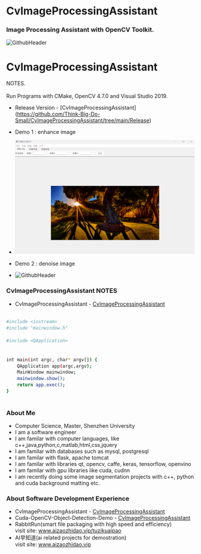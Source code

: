 # CvImageProcessingAssistant
### Image Processing Assistant with OpenCV Toolkit.

![GithubHeader](https://user-images.githubusercontent.com/37477845/92315782-e1255d80-f025-11ea-80e0-e62fc08c7a1e.gif)
# CvImageProcessingAssistant
NOTES. <br><br>
Run Programs with CMake, OpenCV 4.7.0 and Visual Studio 2019. 

- Release Version - [CvImageProcessingAssistant] (https://github.com/Think-Big-Do-Small/CvImageProcessingAssistant/tree/main/Release)

- Demo 1 : enhance image 
- ![GithubHeader](https://github.com/Think-Big-Do-Small/CvImageProcessingAssistant/blob/main/demos/test_demo.gif) <br>
- Demo 2 : denoise image 
- ![GithubHeader](https://github.com/Think-Big-Do-Small/CvImageProcessingAssistant/blob/main/demos/test_denoise_demo.gif)


### CvImageProcessingAssistant NOTES  
- CvImageProcessingAssistant - [CvImageProcessingAssistant](https://github.com/Think-Big-Do-Small/CvImageProcessingAssistant/blob/main/main.cpp)
```bash

#include <iostream>
#include "mainwindow.h"

#include <QApplication>


int main(int argc, char* argv[]) {
    QApplication app(argc,argv); 
    MainWindow mainwindow; 
    mainwindow.show(); 
    return app.exec();
}



```

### About Me 
- Computer Science, Master, Shenzhen University
- I am a software engineer 
- I am familar with computer languages, like c++,java,python,c,matlab,html,css,jquery
- I am familar with databases such as mysql, postgresql
- I am familar with flask, apache tomcat
- I am familar with libraries qt, opencv, caffe, keras, tensorflow, openvino
- I am familar with gpu libraries like cuda, cudnn
- I am recently doing some image segmentation projects with c++, python and cuda background matting etc. <br> 

### About Software Development Experience
- CvImageProcessingAssistant - [CvImageProcessingAssistant](https://github.com/Think-Big-Do-Small/CvImageProcessingAssistant) <br>
- Cuda-OpenCV-Object-Detection-Demo - [CvImageProcessingAssistant](https://github.com/Think-Big-Do-Small/Cuda-OpenCV-Object-Detection-Demo)<br> 
- RabbitRun(smart file packaging with high speed and efficiency)  <br> 
visit site: www.aizaozhidao.vip/tuzikuaipao 
- AI早知道(ai related projects for demostration) <br> 
visit site: www.aizaozhidao.vip 

